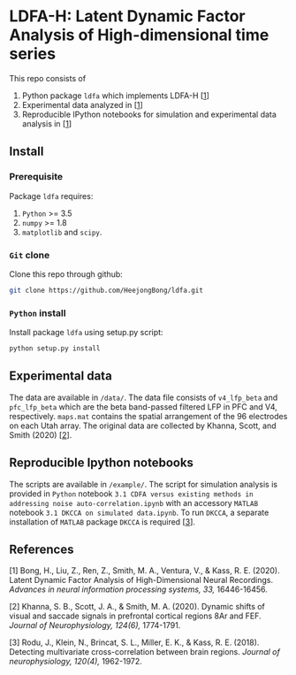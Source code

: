 # LDFA-H: Latent Dynamic Factor Analysis of High-dimensional time series

This repo consists of 
1. Python package `ldfa` which implements LDFA-H [[1](#BLRSVK20)]
2. Experimental data analyzed in [[1](#BLRSVK20)]
3. Reproducible IPython notebooks for simulation and experimental data analysis in [[1](#BLRSVK20)]

## Install

### Prerequisite

Package `ldfa` requires:
1. `Python` >= 3.5 
2. `numpy` >= 1.8
3. `matplotlib` and `scipy`.

### `Git` clone

Clone this repo through github:
```bash
git clone https://github.com/HeejongBong/ldfa.git
```

### `Python` install

Install package `ldfa` using setup.py script:
```bash
python setup.py install
```

## Experimental data 

The data are available in `/data/`. The data file consists of `v4_lfp_beta` and `pfc_lfp_beta` which are the beta band-passed filtered LFP in PFC and V4, respectively. `maps.mat` contains the spatial arrangement of the 96 electrodes on each Utah array. The original data are collected by Khanna, Scott, and Smith (2020) [[2](#KSS19)].

## Reproducible Ipython notebooks

The scripts are available in `/example/`. The script for simulation analysis is provided in `Python` notebook `3.1 CDFA versus existing methods in addressing noise auto-correlation.ipynb` with an accessory `MATLAB` notebook `3.1 DKCCA on simulated data.ipynb`. To run `DKCCA`, a separate installation of `MATLAB` package `DKCCA` is required [[3](#RKBMK18)].

## References

<a name="BLRSVK20"> [1] Bong, H., Liu, Z., Ren, Z., Smith, M. A., Ventura, V., & Kass, R. E. (2020). Latent Dynamic Factor Analysis of High-Dimensional Neural Recordings. *Advances in neural information processing systems, 33,* 16446-16456.

<a name="KSS19"> [2] Khanna, S. B., Scott, J. A., & Smith, M. A. (2020). Dynamic shifts of visual and saccade signals in prefrontal cortical regions 8Ar and FEF. *Journal of Neurophysiology, 124(6),* 1774-1791.

<a name="RKBMK18"> [3] Rodu, J., Klein, N., Brincat, S. L., Miller, E. K., & Kass, R. E. (2018). Detecting multivariate cross-correlation between brain regions. *Journal of neurophysiology, 120(4),* 1962-1972. </a>
